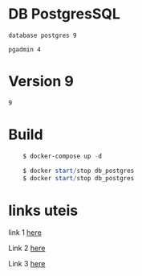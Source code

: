 # DB PostgresSQL
    database postgres 9

    pgadmin 4

# Version 9
    9




# Build
``` powershell     
    $ docker-compose up -d

    $ docker start/stop db_postgres
    $ docker start/stop db_postgres
```

# links uteis

link 1 [here](https://medium.com/@renato.groffe/postgresql-pgadmin-4-docker-compose-montando-rapidamente-um-ambiente-para-uso-55a2ab230b89)

Link 2 [here](https://medium.com/@renato.groffe/postgresql-pgadmin-4-docker-compose-montando-rapidamente-um-ambiente-para-uso-55a2ab230b89)

Link 3 [here](https://gist.githubusercontent.com/renatogroffe/82459fb2a517b1b5db2172c81dc86d9c/raw/8b12c3a17989fd5dde7f3244c9962822b29fc4b9/docker-compose.yml)
